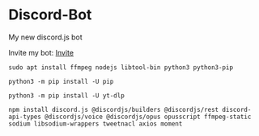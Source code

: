 # Discord-Bot
My new discord.js bot

Invite my bot: [Invite](https://discord.com/api/oauth2/authorize?client_id=946134485756444692&permissions=8&scope=bot%20applications.commands)

```sudo apt install ffmpeg nodejs libtool-bin python3 python3-pip```

```python3 -m pip install -U pip```

```python3 -m pip install -U yt-dlp```

```npm install discord.js @discordjs/builders @discordjs/rest discord-api-types @discordjs/voice @discordjs/opus opusscript ffmpeg-static sodium libsodium-wrappers tweetnacl axios moment```